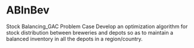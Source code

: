 # ABInBev
Stock Balancing_GAC Problem Case
Develop an optimization algorithm for stock distribution between breweries and depots so as to maintain a balanced inventory in all the depots in a region/country.
